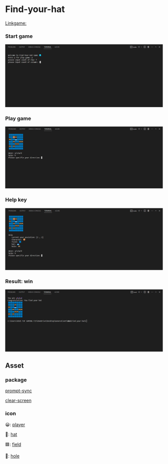 # Find-your-hat

[Linkgame: ](https://replit.com/@Siraphob2541/39SiraphobTopthpjsd5-find-your-hat#)

### Start game
![Start game](./image/1_StartGame.png)

### Play game
![Play game](./image/2_PlayGame.png)

### Help key
![Help key](./image/3_Help.png)

### Result: win
![Result: win](./image/4_Win.png)


## Asset
### package
[prompt-sync](https://www.npmjs.com/package/prompt-sync)

[clear-screen](https://www.npmjs.com/package/clear-screen)

### icon
😀: [player](https://emojipedia.org/grinning-face)

🥽: [hat](https://emojipedia.org/goggles)

🟦: [field](https://emojicombos.com/soil)

🚧: [hole](https://emojipedia.org/construction)